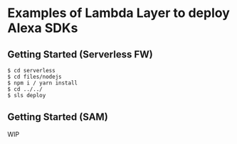 # Examples of Lambda Layer to deploy Alexa SDKs

## Getting Started (Serverless FW)

```
$ cd serverless
$ cd files/nodejs
$ npm i / yarn install
$ cd ../../
$ sls deploy
```

## Getting Started (SAM)

WIP